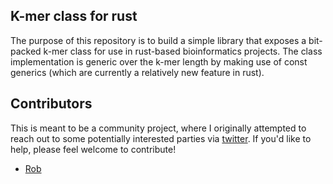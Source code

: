 ## K-mer class for rust

The purpose of this repository is to build a simple library that exposes a bit-packed
k-mer class for use in rust-based bioinformatics projects.  The class implementation 
is generic over the k-mer length by making use of const generics (which are currently 
a relatively new feature in rust).

## Contributors

This is meant to be a community project, where I originally attempted to reach out to some 
potentially interested parties via [twitter](https://twitter.com/nomad421/status/1385690970746990596?s=20).  If you'd like to help, please feel welcome to contribute!

  * [Rob](https://github.com/rob-p) 